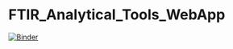 # FTIR_Analytical_Tools_WebApp

[![Binder](https://mybinder.org/badge_logo.svg)](https://mybinder.org/v2/gh/LabWest-Minerals-Analysis/FTIR_Analytical_Tools_WebApp/HEAD?labpath=FTIR_WebApp.ipynb)
